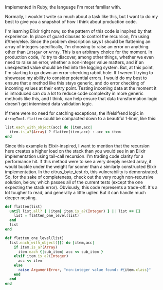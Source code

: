 Implemented in Ruby, the language I'm most familiar with.

Normally, I wouldn't write so much about a task like this, but I want to do my
best to give you a snapshot of how I think about production code.

I'm learning Elixir right now, so the pattern of this code is inspired by that 
experience. In place of guard clauses to control the recursion, I'm using 
if/then/else.  Since the problem description says I should be flattening an array
of integers specifically, I'm choosing to raise an error on anything other than 
`Integer` or `Array`.  This is an arbitrary choice for the moment.  In production 
code, I'd try to discover, among other things, whether we even need to raise an
error, whether a non-integer value matters, and if an unexpected value should be
fed into the logging system.  But, at this point, I'm starting to go down an
error-checking rabbit hole.  If I weren't trying to showcase my ability to
consider potential errors, I would do my best to ensure that a method like this
stays generic, and do error checking of incoming values at their entry point.
Testing incoming data at the moment it is introduced can do a lot to reduce code
complexity in more generic methods like this, and I think, can help ensure that
data transformation logic doesn't get intermixed data validation logic.

If there were no need for catching exceptions, the if/elsif/end logic in 
`ArrayTool.flatten` could be compacted down to a beautiful 1-liner, like this:
```ruby
list.each_with_object(acc) do |item,acc|
  item.is_a?(Array) ? flatten(item,acc) : acc << item
end
```
Since this example is Elixir-inspired, I want to mention that the recursion here
creates a higher load on the stack than you would see in an Elixir implementation
using tail-call recursion.  I'm trading code clarity for a performance hit.  If 
this method were to see a very deeply nested array, it would buckle under the 
weight far sooner than a similarly constructed Elixir implementation. In the
citrus_byte_test.rb, this vulnerability is demonstrated.  So, for the sake of
completeness, check out the very rough non-recursive solution,  below, which
passes all of the current tests (except the one expecting the stack error).
Obviously, this code represents a trade-off.  It's a lot tougher to read, and
generally a little uglier.  But it can handle much deeper nesting.
```ruby
def flatten(list)
  until list.all? { |item| item.is_a?(Integer) } || list == []
    list = flatten_one_level(list)
  end
  list
end

def flatten_one_level(list)
  list.each_with_object([]) do |item,acc|
    if item.is_a?(Array)
      item.each {|sub_item| acc << sub_item }
    elsif item.is_a?(Integer)
      acc << item
    else
      raise ArgumentError, "non-integer value found: #{item.class}"
    end
  end
end
```
